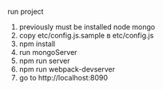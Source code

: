 


run project
 
  1. previously must be installed node mongo
  2. copy etc/config.js.sample в etc/config.js
  3. npm install
  4. run mongoServer
  5. npm run server
  6. npm run webpack-devserver
  7. go to  http://localhost:8090
  
 
